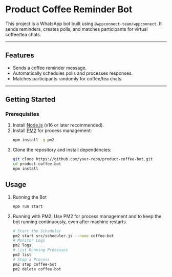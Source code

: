 # **Product Coffee Reminder Bot**

This project is a WhatsApp bot built using `@wppconnect-team/wppconnect`. It sends reminders, creates polls, and matches participants for virtual coffee/tea chats.

---

## **Features**
- Sends a coffee reminder message.
- Automatically schedules polls and processes responses.
- Matches participants randomly for coffee/tea chats.

---

## **Getting Started**

### **Prerequisites**
1. Install [Node.js](https://nodejs.org/) (v16 or later recommended).
2. Install [PM2](https://pm2.keymetrics.io/) for process management:
   ```bash
   npm install -g pm2
3. Clone the repository and install dependencies:
   ```bash
   git clone https://github.com/your-repo/product-coffee-bot.git
   cd product-coffee-bot
   npm install

## **Usage**
1. Running the Bot
    ```bash
    npm run start
2. Running with PM2:  Use PM2 for process management and to keep the bot running continuously, even after machine restarts.
    ```bash
    # Start the Scheduler
    pm2 start src/scheduler.js --name coffee-bot
    # Monitor Logs
    pm2 logs
    # List Running Processes
    pm2 list
    # Stop a Process
    pm2 stop coffee-bot
    pm2 delete coffee-bot
